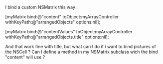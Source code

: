 I bind a custom NSMatrix this way :

[myMatrix bind:@"content" toObject:myArrayController withKeyPath:@"arrangedObjects" options:nil];

[myMatrix bind:@"contentValues" toObject:myArrayController withKeyPath:@"arrangedObjects.title" options:nil];

And that work fine with title, but what can I do if i want to bind pictures of the NSCell ?
Can I define a method in my NSMatrix subclass wich the bind "content" will use ?
